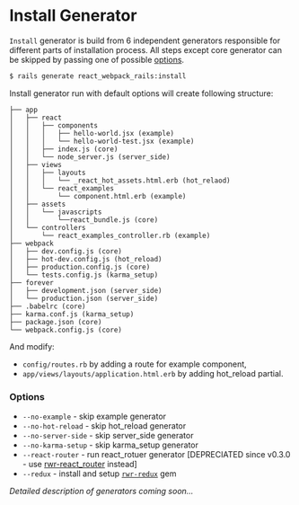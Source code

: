 Install Generator
=======

`Install` generator is build from 6 independent generators responsible for different parts of installation process. All steps except core generator can be skipped by passing one of possible [options]().

```bash
$ rails generate react_webpack_rails:install
```

Install generator run with default options will create following structure:

```
├── app
│   ├── react
│   │   ├── components
│   │   │   ├── hello-world.jsx (example)
│   │   │   └── hello-world-test.jsx (example)
│   │   ├── index.js (core)
│   │   └── node_server.js (server_side)
│   ├── views
│   │   ├── layouts
│   │   │   └── _react_hot_assets.html.erb (hot_relaod)
│   │   └── react_examples
│   │       └── component.html.erb (example)
│   ├── assets
│   │   └── javascripts
│   │       └──react_bundle.js (core)
│   └── controllers
│       └── react_examples_controller.rb (example)
├── webpack
│   ├── dev.config.js (core)
│   ├── hot-dev.config.js (hot_reload)
│   ├── production.config.js (core)
│   └── tests.config.js (karma_setup)
├── forever
│   ├── development.json (server_side)
│   └── production.json (server_side)
├── .babelrc (core)
├── karma.conf.js (karma_setup)
├── package.json (core)
└── webpack.config.js (core)
```

And modify:
- `config/routes.rb` by adding a route for example component,
- `app/views/layouts/application.html.erb` by adding hot_reload partial.

### Options
* `--no-example` - skip example generator
* `--no-hot-reload` - skip hot_reload generator
* `--no-server-side` - skip server_side  generator
* `--no-karma-setup` - skip karma_setup generator
* `--react-router` - run react_rotuer generator [DEPRECIATED since v0.3.0 - use [rwr-react_router](https://github.com/netguru/rwr-react_router) instead]
* `--redux` - install and setup [`rwr-redux`](https://github.com/netguru/rwr-redux) gem

*Detailed description of generators coming soon...*
